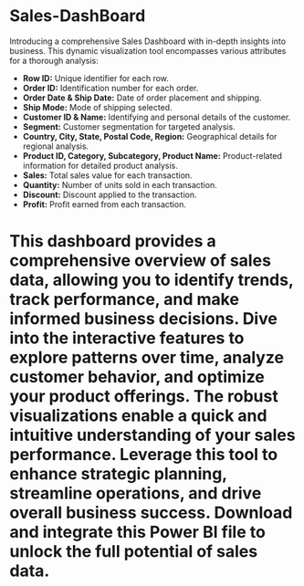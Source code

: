 # Sales-DashBoard

Introducing a comprehensive Sales Dashboard with in-depth insights into business. This dynamic visualization tool encompasses various attributes for a thorough analysis:

- **Row ID:** Unique identifier for each row.
- **Order ID:** Identification number for each order.
- **Order Date & Ship Date:** Date of order placement and shipping.
- **Ship Mode:** Mode of shipping selected.
- **Customer ID & Name:** Identifying and personal details of the customer.
- **Segment:** Customer segmentation for targeted analysis.
- **Country, City, State, Postal Code, Region:** Geographical details for regional analysis.
- **Product ID, Category, Subcategory, Product Name:** Product-related information for detailed product analysis.
- **Sales:** Total sales value for each transaction.
- **Quantity:** Number of units sold in each transaction.
- **Discount:** Discount applied to the transaction.
- **Profit:** Profit earned from each transaction.

# This dashboard provides a comprehensive overview of sales data, allowing you to identify trends, track performance, and make informed business decisions. Dive into the interactive features to explore patterns over time, analyze customer behavior, and optimize your product offerings. The robust visualizations enable a quick and intuitive understanding of your sales performance. Leverage this tool to enhance strategic planning, streamline operations, and drive overall business success. Download and integrate this Power BI file to unlock the full potential of sales data.
